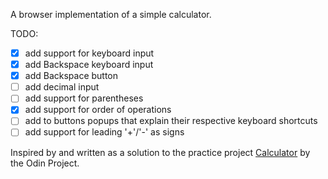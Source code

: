A browser implementation of a simple calculator.

TODO:
- [x] add support for keyboard input
- [x] add Backspace keyboard input
- [x] add Backspace button
- [ ] add decimal input
- [ ] add support for parentheses
- [x] add support for order of operations
- [ ] add to buttons popups that explain their respective keyboard shortcuts
- [ ] add support for leading '+'/'-' as signs
    
Inspired by and written as a solution to the practice project
[Calculator](https://www.theodinproject.com/courses/web-development-101/lessons/calculator) by the Odin Project.
